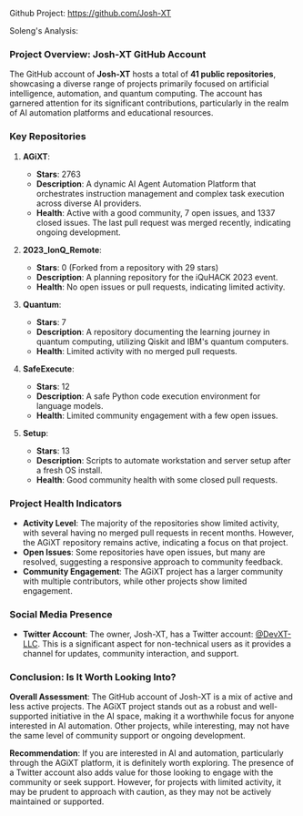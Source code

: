 Github Project: https://github.com/Josh-XT

Soleng's Analysis:

### Project Overview: Josh-XT GitHub Account

The GitHub account of **Josh-XT** hosts a total of **41 public repositories**, showcasing a diverse range of projects primarily focused on artificial intelligence, automation, and quantum computing. The account has garnered attention for its significant contributions, particularly in the realm of AI automation platforms and educational resources.

### Key Repositories

1. **AGiXT**: 
   - **Stars**: 2763
   - **Description**: A dynamic AI Agent Automation Platform that orchestrates instruction management and complex task execution across diverse AI providers.
   - **Health**: Active with a good community, 7 open issues, and 1337 closed issues. The last pull request was merged recently, indicating ongoing development.

2. **2023_IonQ_Remote**: 
   - **Stars**: 0 (Forked from a repository with 29 stars)
   - **Description**: A planning repository for the iQuHACK 2023 event.
   - **Health**: No open issues or pull requests, indicating limited activity.

3. **Quantum**: 
   - **Stars**: 7
   - **Description**: A repository documenting the learning journey in quantum computing, utilizing Qiskit and IBM's quantum computers.
   - **Health**: Limited activity with no merged pull requests.

4. **SafeExecute**: 
   - **Stars**: 12
   - **Description**: A safe Python code execution environment for language models.
   - **Health**: Limited community engagement with a few open issues.

5. **Setup**: 
   - **Stars**: 13
   - **Description**: Scripts to automate workstation and server setup after a fresh OS install.
   - **Health**: Good community health with some closed pull requests.

### Project Health Indicators

- **Activity Level**: The majority of the repositories show limited activity, with several having no merged pull requests in recent months. However, the AGiXT repository remains active, indicating a focus on that project.
- **Open Issues**: Some repositories have open issues, but many are resolved, suggesting a responsive approach to community feedback.
- **Community Engagement**: The AGiXT project has a larger community with multiple contributors, while other projects show limited engagement.

### Social Media Presence

- **Twitter Account**: The owner, Josh-XT, has a Twitter account: [@DevXT-LLC](https://twitter.com/DevXT-LLC). This is a significant aspect for non-technical users as it provides a channel for updates, community interaction, and support.

### Conclusion: Is It Worth Looking Into?

**Overall Assessment**: The GitHub account of Josh-XT is a mix of active and less active projects. The AGiXT project stands out as a robust and well-supported initiative in the AI space, making it a worthwhile focus for anyone interested in AI automation. Other projects, while interesting, may not have the same level of community support or ongoing development.

**Recommendation**: If you are interested in AI and automation, particularly through the AGiXT platform, it is definitely worth exploring. The presence of a Twitter account also adds value for those looking to engage with the community or seek support. However, for projects with limited activity, it may be prudent to approach with caution, as they may not be actively maintained or supported.
